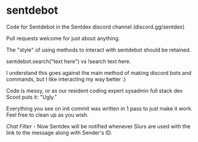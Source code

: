 # sentdebot

Code for Sentdebot in the Sentdex discord channel (discord.gg/sentdex)

Pull requests welcome for just about anything. 

The "style" of using methods to interact with sentdebot should be retained. 

sentdebot.search("text here") vs !search text here. 

I understand this goes against the main method of making discord bots and commands, but I like interacting my way better :)

Code is messy, or as our resident coding expert sysadmin full stack dev Scoot puts it: "Ugly."

Everything you see on init commit was written in 1 pass to just make it work. Feel free to clean up as you wish. 


*Chat Filter* - Now Sentdex will be notified whenever Slurs are used with the link to the message along with Sender's ID.

